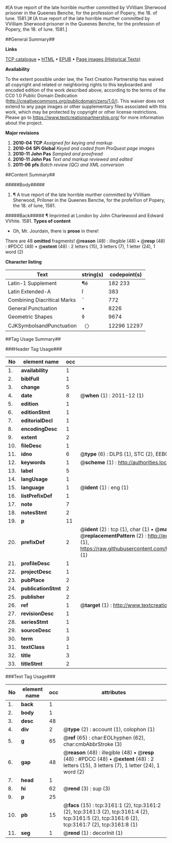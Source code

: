 #[A true report of the late horrible murther committed by VVilliam Sherwood prisoner in the Queenes Benche, for the profession of Popery, the 18. of Iune. 1581.]#
[A true report of the late horrible murther committed by VVilliam Sherwood prisoner in the Queenes Benche, for the profession of Popery, the 18. of Iune. 1581.]

##General Summary##

**Links**

[TCP catalogue](http://www.ota.ox.ac.uk/tcp/)  • 
[HTML](http://tei.it.ox.ac.uk/tcp/Texts-HTML/free/A12/A12126.html)  • 
[EPUB](http://tei.it.ox.ac.uk/tcp/Texts-EPUB/free/A12/A12126.epub) • 
[Page images (Historical Texts)](https://historicaltexts.jisc.ac.uk/eebo-99838773e)

**Availability**

To the extent possible under law, the Text Creation Partnership has waived all copyright and related or neighboring rights to this keyboarded and encoded edition of the work described above, according to the terms of the CC0 1.0 Public Domain Dedication (http://creativecommons.org/publicdomain/zero/1.0/). This waiver does not extend to any page images or other supplementary files associated with this work, which may be protected by copyright or other license restrictions. Please go to https://www.textcreationpartnership.org/ for more information about the project.

**Major revisions**

1. __2010-04__ __TCP__ *Assigned for keying and markup*
1. __2010-04__ __SPi Global__ *Keyed and coded from ProQuest page images*
1. __2010-11__ __John Pas__ *Sampled and proofread*
1. __2010-11__ __John Pas__ *Text and markup reviewed and edited*
1. __2011-06__ __pfs__ *Batch review (QC) and XML conversion*

##Content Summary##

#####Body#####

1. ¶ A true report of the late horrible murther committed by VVilliam Sherwood, Priſoner in the Queenes Benche, for the profeſſion of Popery, the 18. of Iune, 1581.

#####Back#####
¶ Imprinted at London by John Charlewood and Edward VVhite. 1581.
**Types of content**

  * Oh, Mr. Jourdain, there is **prose** in there!

There are 48 **omitted** fragments! 
 @__reason__ (48) : illegible (48)  •  @__resp__ (48) : #PDCC (48)  •  @__extent__ (48) : 2 letters (15), 3 letters (7), 1 letter (24), 1 word (2)

**Character listing**


|Text|string(s)|codepoint(s)|
|---|---|---|
|Latin-1 Supplement|¶é|182 233|
|Latin Extended-A|ſ|383|
|Combining             Diacritical Marks|̄|772|
|General Punctuation|•|8226|
|Geometric Shapes|◊|9674|
|CJKSymbolsandPunctuation|〈〉|12296 12297|

##Tag Usage Summary##

###Header Tag Usage###

|No|element name|occ|attributes|
|---|---|---|---|
|1.|__availability__|1||
|2.|__biblFull__|1||
|3.|__change__|5||
|4.|__date__|8| @__when__ (1) : 2011-12 (1)|
|5.|__edition__|1||
|6.|__editionStmt__|1||
|7.|__editorialDecl__|1||
|8.|__encodingDesc__|1||
|9.|__extent__|2||
|10.|__fileDesc__|1||
|11.|__idno__|6| @__type__ (6) : DLPS (1), STC (2), EEBO-CITATION (1), PROQUEST (1), VID (1)|
|12.|__keywords__|1| @__scheme__ (1) : http://authorities.loc.gov/ (1)|
|13.|__label__|5||
|14.|__langUsage__|1||
|15.|__language__|1| @__ident__ (1) : eng (1)|
|16.|__listPrefixDef__|1||
|17.|__note__|7||
|18.|__notesStmt__|2||
|19.|__p__|11||
|20.|__prefixDef__|2| @__ident__ (2) : tcp (1), char (1)  •  @__matchPattern__ (2) : ([0-9\-]+):([0-9IVX]+) (1), (.+) (1)  •  @__replacementPattern__ (2) : http://eebo.chadwyck.com/downloadtiff?vid=$1&page=$2 (1), https://raw.githubusercontent.com/textcreationpartnership/Texts/master/tcpchars.xml#$1 (1)|
|21.|__profileDesc__|1||
|22.|__projectDesc__|1||
|23.|__pubPlace__|2||
|24.|__publicationStmt__|2||
|25.|__publisher__|2||
|26.|__ref__|1| @__target__ (1) : http://www.textcreationpartnership.org/docs/. (1)|
|27.|__revisionDesc__|1||
|28.|__seriesStmt__|1||
|29.|__sourceDesc__|1||
|30.|__term__|3||
|31.|__textClass__|1||
|32.|__title__|3||
|33.|__titleStmt__|2||


###Text Tag Usage###

|No|element name|occ|attributes|
|---|---|---|---|
|1.|__back__|1||
|2.|__body__|1||
|3.|__desc__|48||
|4.|__div__|2| @__type__ (2) : account (1), colophon (1)|
|5.|__g__|65| @__ref__ (65) : char:EOLhyphen (62), char:cmbAbbrStroke (3)|
|6.|__gap__|48| @__reason__ (48) : illegible (48)  •  @__resp__ (48) : #PDCC (48)  •  @__extent__ (48) : 2 letters (15), 3 letters (7), 1 letter (24), 1 word (2)|
|7.|__head__|1||
|8.|__hi__|62| @__rend__ (3) : sup (3)|
|9.|__p__|25||
|10.|__pb__|15| @__facs__ (15) : tcp:3161:1 (2), tcp:3161:2 (2), tcp:3161:3 (2), tcp:3161:4 (2), tcp:3161:5 (2), tcp:3161:6 (2), tcp:3161:7 (2), tcp:3161:8 (1)|
|11.|__seg__|1| @__rend__ (1) : decorInit (1)|
